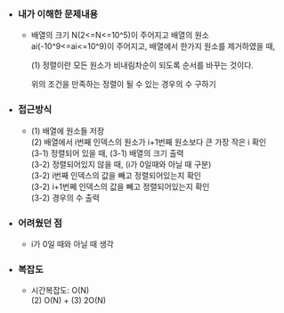 - ### 내가 이해한 문제내용
  - 배열의 크기 N(2<=N<=10^5)이 주어지고 배열의 원소 ai(-10^9<=ai<=10^9)이 주어지고, 배열에서 한가지 원소를 제거하였을 때,   
    
    (1) 정렬이란 모든 원소가 비내림차순이 되도록 순서를 바꾸는 것이다.  
       
    위의 조건을 만족하는 정렬이 될 수 있는 경우의 수 구하기  
    
- ### 접근방식  
  - (1) 배열에 원소들 저장  
    (2) 배열에서 i번째 인덱스의 원소가 i+1번째 원소보다 큰 가장 작은 i 확인  
    (3-1) 정렬되어 있을 때, 
    (3-1) 배열의 크기 출력  
    (3-2) 정렬되어있지 않을 때, (i가 0일때와 아닐 때 구분)    
    (3-2) i번째 인덱스의 값을 빼고 정렬되어있는지 확인  
    (3-2) i+1번쩨 인덱스의 값을 빼고 정렬되어있는지 확인  
    (3-2) 경우의 수 출력  
    
 - ### 어려웠던 점  
   - i가 0일 때와 아닐 때 생각  

- ### 복잡도  
  - 시간복잡도: O(N)    
    (2) O(N) + (3) 2O(N)  
    
